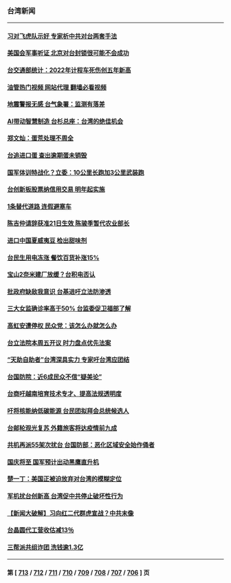 ### 台湾新闻
---
#### [习对飞虎队示好 专家析中共对台两套手法](../../pages/ncid1349361/n14076991.md?09201245) 
#### [美国会军事听证 北京对台封锁很可能不会成功](../../pages/ncid1349361/n14077076.md?09201245) 
#### [台交通部统计：2022年计程车死伤创五年新高](../../pages/ncid1349361/n14076884.md?09201245) 
#### [油管热门视频 网站代理 翻墙必看视频](http://138.2.39.72:81/youtube.html?epic-marker?09201245)
#### [地震警报无感 台气象署：监测有落差](../../pages/ncid1349361/n14076961.md?09201245) 
#### [AI带动智慧制造 台杉总座：台湾的绝佳机会](../../pages/ncid1349361/n14076963.md?09201245) 
#### [郑文灿：蛋荒处理不周全](../../pages/ncid1349361/n14076985.md?09201245) 
#### [台追进口蛋 查出逾期蛋未销毁](../../pages/ncid1349361/n14076964.md?09201245) 
#### [国军体训特战化？立委：10公里长跑加3公里武装跑](../../pages/ncid1349361/n14076954.md?09201245) 
#### [台创新板股票纳信用交易 明年起实施](../../pages/ncid1349361/n14076935.md?09201245) 
#### [1条替代道路 连假避塞车](../../pages/ncid1349361/n14076966.md?09201245) 
#### [陈吉仲请辞获准21日生效 陈骏季暂代农业部长](../../pages/ncid1349361/n14076968.md?09201245) 
#### [进口中国夏威夷豆 检出甜味剂](../../pages/ncid1349361/n14076962.md?09201245) 
#### [台民生用电冻涨 餐饮百货补涨15%](../../pages/ncid1349361/n14076936.md?09201245) 
#### [宝山2奈米建厂放缓？台积电否认](../../pages/ncid1349361/n14076940.md?09201245) 
#### [批政府缺敌我意识 台基进吁立法防渗透](../../pages/ncid1349361/n14076874.md?09201245) 
#### [三大女监确诊率高于50% 台监委促卫福部了解](../../pages/ncid1349361/n14076902.md?09201245) 
#### [高虹安遭停权 民众党：该怎么办就怎么办](../../pages/ncid1349361/n14076900.md?09201245) 
#### [台立法院本周五开议 时力盘点优先法案](../../pages/ncid1349361/n14076904.md?09201245) 
#### [“天助自助者”台湾深具实力 专家吁台湾应团结](../../pages/ncid1349361/n14076906.md?09201245) 
#### [台国防院：近6成民众不信“疑美论”](../../pages/ncid1349361/n14076857.md?09201245) 
#### [台商吁越南培育技术专才、提高法规透明度](../../pages/ncid1349361/n14076855.md?09201245) 
#### [吁将核能纳低碳能源 台民团拟拜会总统候选人](../../pages/ncid1349361/n14076864.md?09201245) 
#### [台邮轮观光复苏 外籍旅客将达疫情前九成](../../pages/ncid1349361/n14076849.md?09201245) 
#### [共机再派55架次扰台 台国防部：恶化区域安全始作俑者](../../pages/ncid1349361/n14076792.md?09201245) 
#### [国庆将至 国军预计出动黑鹰直升机](../../pages/ncid1349361/n14076814.md?09201245) 
#### [楚一丁：美国正被迫放弃对台湾的模糊定位](../../pages/ncid1349361/n14076441.md?09201245) 
#### [军机扰台创新高 台湾促中共停止破坏性行为](../../pages/ncid1349361/n14075955.md?09201245) 
#### [【新闻大破解】习向红二代群虎宣战？中共末像](../../pages/ncid1349361/n14076239.md?09201245) 
#### [台晶圆代工营收估减13％](../../pages/ncid1349361/n14076273.md?09201245) 
#### [三帮派共组诈团 洗钱逾1.3亿](../../pages/ncid1349361/n14076260.md?09201245) 

---
#### 第 [ [713](./713.md?09201245) / [712](./712.md?09201245) / [711](./711.md?09201245) / [710](./710.md?09201245) / [709](./709.md?09201245) / [708](./708.md?09201245) / [707](./707.md?09201245) / [706](./706.md?09201245) ] 页
